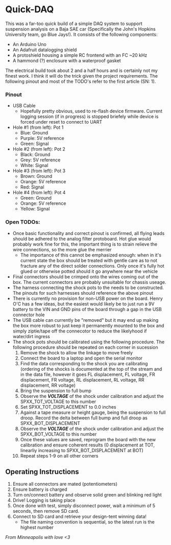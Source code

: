 # Quick-DAQ

This was a far-too quick build of a simple DAQ system to support suspension analysis on a Baja SAE car (Specifically the John's Hopkins University team, go Blue Jays!). It consists of the following components:
- An Arduino Uno
- An Adafruit datalogging shield
- A protoshield housing a simple RC frontend with an FC ~20 kHz
- A hammond (?) enclosure with a waterproof gasket  

The electrical build took about 2 and a half hours and is certainly not my finest work. I think it will do the trick given the project requirements. The following pinout and most of the TODO's refer to the first article (SN: 1). 

### Pinout
- USB Cable  
    - Hopefully pretty obvious, used to re-flash device firmware. Current logging session (if in progress) is stopped briefely while device is forced under reset to connect to UART
- Hole #1 (from left): Pot 1  
    - Blue: Ground
    - Purple: 5V reference
    - Green: Signal
- Hole #2 (from left): Pot 2  
    - Black: Ground
    - Grey: 5V reference
    - White: Signal
- Hole #3 (from left): Pot 3  
    - Brown: Ground
    - Orange: 5V reference
    - Red: Signal
- Hole #4 (from left): Pot 4  
    - Green: Ground
    - Orange: 5V reference
    - Yellow: Signal

### Open TODOs:
- Once basic functionality and correct pinout is confirmed, all flying leads should be adhered to the analog filter protoboard. Hot glue would probably work fine for this, the important thing is to strain relieve the wire connections, so the more glue the merrier
    - The importance of this cannot be emphasized enough: when in it's current state the box should be treated with gentle care as to not fracture any of the direct solder connections. Only once it's fully hot glued or otherwise potted should it go anywhere near the vehicle
- Final connectors should be crimped onto the wires coming out of the box. The current connectors are probably unsuitable for chassis useage.
- The harness connecting the shock pots to the needs to be constructed. The pinouts for such harnesses should reference the above pinout
- There is currently no provision for non-USB power on the board. Henry O'C has a few ideas, but the easiest would likely be to just run a 9V battery to the VIN and GND pins of the board through a gap in the USB connector hole
- The USB cable can currently be "removed" but it may end up making the box more robust to just keep it permanently mounted to the box and simply ziptie/tape off the connecotor to reduce the likelyhood if water/dirt ingress
- The shock pots should be calibrated using the following procedure. The following procedure should be repeated on each corner in sucession
    1. Remove the shock to allow the linkage to move freely
    2. Connect the board to a laptop and open the serial monitor
    3. Find the data corresponding to the shock you are calibrating (ordering of the shocks is documented at the top of the stream and in the data file, however it goes FL displacement, FL voltage, FR displacement, FR voltage, RL displacement, RL voltage, RR displacement, RR voltage)
    4. Bring the suspension to full bump
    5. Observe the ***VOLTAGE*** of the shock under calibration and adjust the SPXX_TOT_VOLTAGE to this number
    6. Set SPXX_TOT_DISPLACEMENT to 0.0 inches
    7. Against a tape measure or height gauge, being the suspension to full droop. Record the delta between full bump and full droop as SPXX_BOT_DISPLACEMENT
    8. Observe the ***VOLTAGE*** of the shock under calibration and adjust the SPXX_BOT_VOLTAGE to this number
    9. Once these values are saved, reprogram the board with the new calibration and ensure coherent results (0 displacement at TOT, linearliy increasing to SPXX_BOT_DISPLACEMENT at BOT)
    10. Repeat steps 1-9 on all other corners

## Operating Instructions
1. Ensure all connectors are mated (potentiometers)
2. Ensure battery is charged
3. Turn on/connect battery and observe solid green and blinking red light
4. Drive! Logging is taking place
5. Once done with test, simply disconnect power, wait a minimum of 5 seconds, then remove SD card.
6. Connect to SD card and retrieve your design-tent winning data!
    - The file naming convention is sequential, so the latest run is the highest number

*From Minneapolis with love <3*